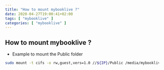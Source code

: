 ```yaml
---
title: "How to mount mybooklive ?"
date: 2020-04-27T19:00:41+02:00
tags: [ "mybooklive" ]
categories: [ "mybooklive" ]
---
```


## How to mount mybooklive ?

* Example to mount the Public folder

```bash
sudo mount -t cifs -o rw,guest,vers=1.0 //${IP}/Public /media/mybooklive/Public   

```
